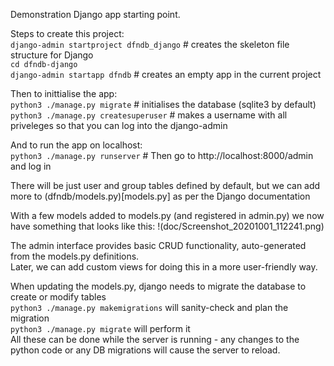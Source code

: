 Demonstration Django app starting point.

Steps to create this project:  
`django-admin startproject dfndb_django`  # creates the skeleton file structure for Django  
`cd dfndb-django`  
`django-admin startapp dfndb` # creates an empty app in the current project

Then to inittialise the app:  
`python3 ./manage.py migrate` # initialises the database (sqlite3 by default)  
`python3 ./manage.py createsuperuser` # makes a username with all priveleges so that you can log into the django-admin  

And to run the app on localhost:  
`python3 ./manage.py runserver` # Then go to http://localhost:8000/admin and log in

There will be just user and group tables defined by default, but we can add more to (dfndb/models.py)[models.py] as per the Django documentation

With a few models added to models.py (and registered in admin.py) we now have something that looks like this:
!(doc/Screenshot_20201001_112241.png)

The admin interface provides basic CRUD functionality, auto-generated from the models.py definitions.  
Later, we can add custom views for doing this in a more user-friendly way.

When updating the models.py, django needs to migrate the database to create or modify tables  
`python3 ./manage.py makemigrations` will sanity-check and plan the migration  
`python3 ./manage.py migrate` will perform it  
All these can be done while the server is running - any changes to the python code or any DB migrations will cause the server to reload.

